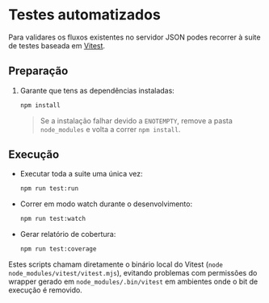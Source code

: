 # Testes automatizados

Para validares os fluxos existentes no servidor JSON podes recorrer à suite de testes baseada em [Vitest](https://vitest.dev/).

## Preparação

1. Garante que tens as dependências instaladas:
   ```bash
   npm install
   ```
   > Se a instalação falhar devido a `ENOTEMPTY`, remove a pasta `node_modules` e volta a correr `npm install`.

## Execução

- Executar toda a suite uma única vez:
  ```bash
  npm run test:run
  ```
- Correr em modo watch durante o desenvolvimento:
  ```bash
  npm run test:watch
  ```
- Gerar relatório de cobertura:
  ```bash
  npm run test:coverage
  ```

Estes scripts chamam diretamente o binário local do Vitest (`node node_modules/vitest/vitest.mjs`), evitando problemas com permissões do wrapper gerado em `node_modules/.bin/vitest` em ambientes onde o bit de execução é removido.